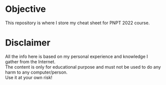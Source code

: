 # Objective
This repository is where I store my cheat sheet for PNPT 2022 course.

# Disclaimer

All the info here is based on my personal experience and knowledge I gather from the Internet.   
The content is only for educational purpose and must not be used to do any harm to any computer/person.  
Use it at your own risk!
